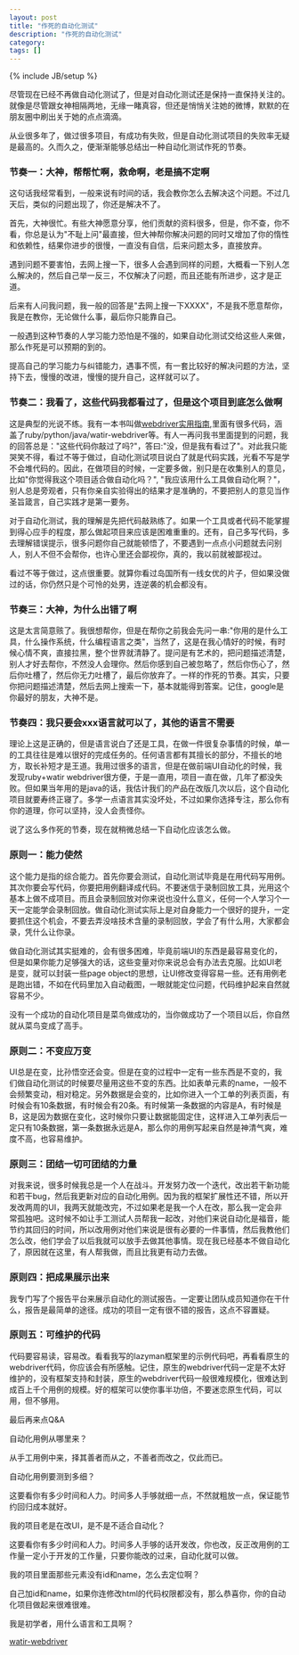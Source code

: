 ```yaml
---
layout: post
title: "作死的自动化测试"
description: "作死的自动化测试"
category: 
tags: []
---
```

{% include JB/setup %}

尽管现在已经不再做自动化测试了，但是对自动化测试还是保持一直保持关注的。就像是尽管跟女神相隔两地，无缘一睹真容，但还是悄悄关注她的微博，默默的在朋友圈中刷出关于她的点点滴滴。

从业很多年了，做过很多项目，有成功有失败，但是自动化测试项目的失败率无疑是最高的。久而久之，便渐渐能够总结出一种自动化测试作死的节奏。

### 节奏一：大神，帮帮忙啊，救命啊，老是搞不定啊

这句话我经常看到，一般来说有时间的话，我会教你怎么去解决这个问题。不过几天后，类似的问题出现了，你还是解决不了。

首先，大神很忙。有些大神愿意分享，他们贡献的资料很多，但是，你不查，你不看，你总是认为"不耻上问"最直接，但大神帮你解决问题的同时又增加了你的惰性和依赖性，结果你进步的很慢，一直没有自信，后来问题太多，直接放弃。

遇到问题不要害怕，去网上搜一下，很多人会遇到同样的问题，大概看一下别人怎么解决的，然后自己举一反三，不仅解决了问题，而且还能有所进步，这才是正道。

后来有人问我问题，我一般的回答是"去网上搜一下XXXX"，不是我不愿意帮你，我是在教你，无论做什么事，最后你只能靠自己。

一般遇到这种节奏的人学习能力恐怕是不强的，如果自动化测试交给这些人来做，那么作死是可以预期的到的。

提高自己的学习能力与纠错能力，遇事不慌，有一套比较好的解决问题的方法，坚持下去，慢慢的改进，慢慢的提升自己，这样就可以了。

### 节奏二：我看了，这些代码我都看过了，但是这个项目到底怎么做啊

这是典型的光说不练。我有一本书叫做[webdriver实用指南](https://github.com/easonhan007/webdriver_guide),里面有很多代码，涵盖了ruby/python/java/watir-webdriver等。有人一再问我书里面提到的问题，我的回答总是："这些代码你敲过了吗?"，答曰:"没，但是我有看过了"。对此我只能哭笑不得，看过不等于做过，自动化测试项目说白了就是代码实践，光看不写是学不会堆代码的。因此，在做项目的时候，一定要多做，别只是在收集别人的意见，比如"你觉得我这个项目适合做自动化吗？", "我应该用什么工具做自动化啊？"，别人总是旁观者，只有你亲自实验得出的结果才是准确的，不要把别人的意见当作圣旨箴言，自己实践才是第一要务。

对于自动化测试，我的理解是先把代码敲熟练了。如果一个工具或者代码不能掌握到得心应手的程度，那么做起项目来应该是困难重重的。还有，自己多写代码，多去理解错误提示，很多问题你自己就能顿悟了，不要遇到一点点小问题就去问别人，别人不但不会帮你，也许心里还会鄙视你，真的，我以前就被鄙视过。

看过不等于做过，这点很重要。就算你看过岛国所有一线女优的片子，但如果没做过的话，你仍然只是个可怜的处男，连逆袭的机会都没有。

### 节奏三：大神，为什么出错了啊

这是太言简意赅了。我很想帮你，但是在帮你之前我会先问一串:"你用的是什么工具，什么操作系统，什么编程语言之类"，当然了，这是在我心情好的时候，有时候心情不爽，直接拉黑，整个世界就清静了。提问是有艺术的，把问题描述清楚，别人才好去帮你，不然没人会理你。然后你感到自己被忽略了，然后你伤心了，然后你吐槽了，然后你无力吐槽了，最后你放弃了。一样的作死的节奏。其实，只要你把问题描述清楚，然后去网上搜索一下，基本就能得到答案。记住，google是你最好的朋友，大神不是。


### 节奏四：我只要会xxx语言就可以了，其他的语言不需要

理论上这是正确的，但是语言说白了还是工具，在做一件很复杂事情的时候，单一的工具往往是难以很好的完成任务的。任何语言都有其擅长的部分，不擅长的地方，取长补短才是王道。我用过很多的语言，但是在做前端UI自动化的时候，我发现ruby+watir webdriver很方便，于是一直用，项目一直在做，几年了都没失败。但如果当年用的是java的话，我估计我们的产品在改版几次以后，这个自动化项目就要寿终正寝了。多学一点语言其实没坏处，不过如果你选择专注，那么你有你的道理，你可以坚持，没人会责怪你。

说了这么多作死的节奏，现在就稍微总结一下自动化应该怎么做。


### 原则一：能力使然

这个能力是指的综合能力。首先你要会测试，自动化测试毕竟是在用代码写用例。其次你要会写代码，你要把用例翻译成代码。不要迷信于录制回放工具，光用这个基本上做不成项目。而且会录制回放对你来说也没什么意义，任何一个人学习个一天一定能学会录制回放。做自动化测试实际上是对自身能力一个很好的提升，一定要抓住这个机会，不要去弄没啥技术含量的录制回放，学会了有什么用，大家都会录，凭什么让你录。

做自动化测试其实挺难的，会有很多困难，毕竟前端UI的东西是最容易变化的，但是如果你能力足够强大的话，这些变量对你来说总会有办法去克服。比如UI老是变，就可以封装一些page object的思想，让UI修改变得容易一些。还有用例老是跑出错，不如在代码里加入自动截图，一眼就能定位问题，代码维护起来自然就容易不少。

没有一个成功的自动化项目是菜鸟做成功的，当你做成功了一个项目以后，你自然就从菜鸟变成了高手。

### 原则二：不变应万变

UI总是在变，比孙悟空还会变。但是在变的过程中一定有一些东西是不变的，我们做自动化测试的时候要尽量用这些不变的东西。比如表单元素的name，一般不会频繁变动，相对稳定。另外数据是会变的，比如你进入一个工单的列表页面，有时候会有10条数据，有时候会有20条。有时候第一条数据的内容是A，有时候是B，这是因为数据在变化，这时候你只要让数据能固定住，这样进入工单列表后一定只有10条数据，第一条数据永远是A，那么你的用例写起来自然是神清气爽，难度不高，也容易维护。

### 原则三：团结一切可团结的力量

对我来说，很多时候我总是一个人在战斗。开发努力改一个迭代，改出若干新功能和若干bug，然后我更新对应的自动化用例。因为我的框架扩展性还不错，所以开发改两周的UI，我两天就能改完，不过如果老是我一个人在改，那么我一定会非常孤独吧。这时候不如让手工测试人员帮我一起改，对他们来说自动化是福音，能节约其回归的时间，所以改用例对他们来说是很有必要的一件事情，然后我教他们怎么改，他们学会了以后我就可以放手去做其他事情。现在我已经基本不做自动化了，原因就在这里，有人帮我做，而且比我更有动力去做。


### 原则四：把成果展示出来

我专门写了个报告平台来展示自动化的测试报告。一定要让团队成员知道你在干什么，报告是最简单的途径。成功的项目一定有很不错的报告，这点不容置疑。

### 原则五：可维护的代码

代码要容易读，容易改。看看我写的lazyman框架里的示例代码吧，再看看原生的webdriver代码，你应该会有所感触。记住，原生的webdriver代码一定是不太好维护的，没有框架支持和封装，原生的webdriver代码一般很难规模化，很难达到成百上千个用例的规模。好的框架可以使你事半功倍，不要迷恋原生代码，可以用，但不够用。

最后再来点Q&A

自动化用例从哪里来？

从手工用例中来，择其善者而从之，不善者而改之，仅此而已。


自动化用例要测到多细？

这要看你有多少时间和人力。时间多人手够就细一点，不然就粗放一点，保证能节约回归成本就好。

我的项目老是在改UI，是不是不适合自动化？

这要看你有多少时间和人力。时间多人手够的话开发改，你也改，反正改用例的工作量一定小于开发的工作量，只要你能改的过来，自动化就可以做。

我的项目里面那些元素没有id和name，怎么去定位啊？

自己加id和name，如果你连修改html的代码权限都没有，那么恭喜你，你的自动化项目做起来很难很难。


我是初学者，用什么语言和工具啊？

[watir-webdriver](http://www.17test.info/)







